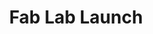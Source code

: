 ---
title: Fab Lab Launch
layout: banner
category: banner-space
description: "This is a short text for this image"
motto-overlay: no
credits: "Javier Burón. CC-BY-SA"
image: /space/space-1.jpg
link: 
---